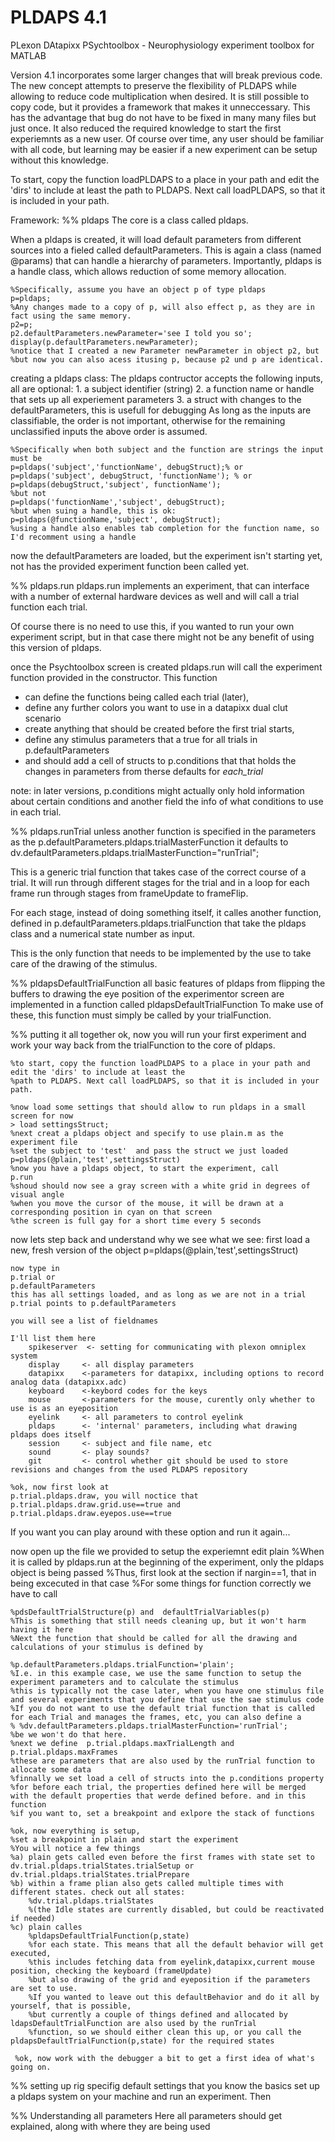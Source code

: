 PLDAPS 4.1
==========

PLexon DAtapixx PSychtoolbox - Neurophysiology experiment toolbox for MATLAB

Version 4.1 incorporates some larger changes that will break previous code. 
The new concept attempts to preserve the flexibility of PLDAPS while allowing 
to reduce code multiplication when desired. 
It is still possible to copy code, but it provides a framework that makes it unneccessary. 
This has the advantage that bug do not have to be fixed in many many files but just once.
It also reduced the required knowledge to start the first experiemnts as a new user.
Of course over time, any user should be familiar with all code, but learning may be easier if
a new experiment can be setup without this knowledge.

To start, copy the function loadPLDAPS to a place in your path and edit the 'dirs' to include at least the 
path to PLDAPS. Next call loadPLDAPS, so that it is included in your path.

Framework:
%% pldaps
The core is a class called pldaps.

When a pldaps is created, it will load default parameters from different sources 
into a fieled called defaultParameters. This is again a class (named @params) 
that can handle a hierarchy of parameters.
Importantly, pldaps is a handle class, which allows reduction of some memory allocation.

    %Specifically, assume you have an object p of type pldaps
    p=pldaps;
    %Any changes made to a copy of p, will also effect p, as they are in fact using the same memory.
    p2=p;
    p2.defaultParameters.newParameter='see I told you so';
    display(p.defaultParameters.newParameter);
    %notice that I created a new Parameter newParameter in object p2, but 
    %but now you can also acess itusing p, because p2 und p are identical.

creating a pldaps class:
The pldaps contructor accepts the following inputs, all are optional:
    1. a subject identifier (string)
    2. a function name or handle that sets up all experiement parameters
    3. a struct with changes to the defaultParameters, this is usefull for debugging
As long as the inputs are classifiable, the order is not important, otherwise 
for the remaining unclassified inputs the above order is assumed.

    %Specifically when both subject and the function are strings the input must be
    p=pldaps('subject','functionName', debugStruct);% or
    p=pldaps('subject', debugStruct, 'functionName'); % or
    p=pldaps(debugStruct,'subject', functionName');
    %but not
    p=pldaps('functionName','subject', debugStruct);
    %but when suing a handle, this is ok:
    p=pldaps(@functionName,'subject', debugStruct);
    %using a handle also enables tab completion for the function name, so I'd recomment using a handle

now the defaultParameters are loaded, but the experiment isn't starting yet, not has
the provided experiment function been called yet.

%% pldaps.run
pldaps.run implements an experiment, that can interface with a number of external 
hardware devices as well and will call a trial function each trial.

Of course there is no need to use this, if you wanted to run your own experiment script,
but in that case there might not be any benefit of using this version of pldaps.

once the Psychtoolbox screen is created
pldaps.run will call the experiment function provided in the constructor.
This function 
- can define the functions being called each trial (later), 
- define any further colors you want to use in a datapixx dual clut scenario
- create anything that should be created before the first trial starts, 
- define any stimulus parameters that a true for all trials in p.defaultParameters
- and should add a cell of structs to p.conditions that that holds the changes in parameters from therse defaults for _each_trial_

note: in later versions, p.conditions might actually only hold information about certain conditions and another field the info of what conditions to use in each trial.

%% pldaps.runTrial
unless another function is specified in the parameters as the 
p.defaultParameters.pldaps.trialMasterFunction
it defaults to dv.defaultParameters.pldaps.trialMasterFunction="runTrial";

This is a generic trial function that takes case of the correct course of a trial.
It will run through different stages for the trial and in a loop for each frame
run through stages from frameUpdate to frameFlip.

For each stage, instead of doing something itself, it calles another function, defined in
p.defaultParameters.pldaps.trialFunction that take the pldaps class and a numerical state number as input.

This is the only function that needs to be implemented by the use to take care of the drawing of the stimulus.

%% pldapsDefaultTrialFunction
all basic features of pldaps from flipping the buffers to drawing the eye position of the experimentor screen are
implemented in a function called pldapsDefaultTrialFunction
To make use of these, this function must simply be called by your trialFunction.


%% putting it all together
ok, now you will run your first experiment and work your way back from the trialFunction
to the core of pldaps.

    %to start, copy the function loadPLDAPS to a place in your path and edit the 'dirs' to include at least the 
    %path to PLDAPS. Next call loadPLDAPS, so that it is included in your path.

    %now load some settings that should allow to run pldaps in a small screen for now
    > load settingsStruct;
    %next creat a pldaps object and specify to use plain.m as the experiment file
    %set the subject to 'test'  and pass the struct we just loaded
    p=pldaps(@plain,'test',settingsStruct)
    %now you have a pldaps object, to start the experiment, call
    p.run
    %shoud should now see a gray screen with a white grid in degrees of visual angle
    %when you move the cursor of the mouse, it will be drawn at a corresponding position in cyan on that screen
    %the screen is full gay for a short time every 5 seconds
    
now lets step back and understand why we see what we see:
first load a new, fresh version of the object
    p=pldaps(@plain,'test',settingsStruct)

    now type in
    p.trial or
    p.defaultParameters
    this has all settings loaded, and as long as we are not in a trial p.trial points to p.defaultParameters
    
    you will see a list of fieldnames
    
    I'll list them here
        spikeserver  <- setting for communicating with plexon omniplex system
        display     <- all display parameters
        datapixx    <-parameters for datapixx, including options to record analog data (datapixx.adc)
        keyboard    <-keybord codes for the keys
        mouse       <-parameters for the mouse, curently only whether to use is as an eyeposition
        eyelink     <- all parameters to control eyelink
        pldaps      <- 'internal' parameters, including what drawing pldaps does itself
        session     <- subject and file name, etc
        sound       <- play sounds?
        git         <- control whether git should be used to store revisions and changes from the used PLDAPS repository

    %ok, now first look at
    p.trial.pldaps.draw, you will noctice that
    p.trial.pldaps.draw.grid.use==true and
    p.trial.pldaps.draw.eyepos.use==true

If you want you can play around with these option and run it again...

now open up the file we provided to setup the experiemnt
    edit plain
    %When it is called by pldaps.run at the beginning of the experiment, only the pldaps object is being passed
    %Thus, first look at the section if nargin==1, that in being excecuted in that case
    %For some things for function correctly we have to call
    
    %pdsDefaultTrialStructure(p) and  defaultTrialVariables(p)
    %This is something that still needs cleaning up, but it won't harm having it here
    %Next the function that should be called for all the drawing and calculations of your stimulus is defined by

    %p.defaultParameters.pldaps.trialFunction='plain';   
    %I.e. in this example case, we use the same function to setup the experiment parameters and to calculate the stimulus
    %this is typically not the case later, when you have one stimulus file and several experiments that you define that use the sae stimulus code
    %If you do not want to use the default trial function that is called for each Trial and manages the frames, etc, you can also define a
    % %dv.defaultParameters.pldaps.trialMasterFunction='runTrial';
    %be we won't do that here.
    %next we define  p.trial.pldaps.maxTrialLength and  p.trial.pldaps.maxFrames
    %these are parameters that are also used by the runTrial function to allocate some data
    %finnally we set load a cell of structs into the p.conditions property
    %for before each trial, the properties defined here will be merged with the default properties that werde defined before. and in this function
    %if you want to, set a breakpoint and exlpore the stack of functions

    %ok, now everything is setup,
    %set a breakpoint in plain and start the experiment
    %You will notice a few things
    %a) plain gets called even before the first frames with state set to dv.trial.pldaps.trialStates.trialSetup or dv.trial.pldaps.trialStates.trialPrepare
    %b) within a frame plian also gets called multiple times with different states. check out all states:
        %dv.trial.pldaps.trialStates
        %(the Idle states are currently disabled, but could be reactivated if needed)
    %c) plain calles 
        %pldapsDefaultTrialFunction(p,state)
        %for each state. This means that all the default behavior will get executed,
        %this includes fetching data from eyelink,datapixx,current mouse position, checking the keyboard (frameUpdate)
        %but also drawing of the grid and eyeposition if the parameters are set to use.
        %If you wanted to leave out this defaultBehavior and do it all by yourself, that is possible,
        %but currently a couple of things defined and allocated by ldapsDefaultTrialFunction are also used by the runTrial
        %function, so we should either clean this up, or you call the pldapsDefaultTrialFunction(p,state) for the required states
    
     %ok, now work with the debugger a bit to get a first idea of what's going on.

%% setting up rig specifig default settings
that you know the basics set up a pldaps system on your machine and run an experiment. 
Then 


%% Understanding all parameters
Here all parameters should get explained, along with where they are being used


